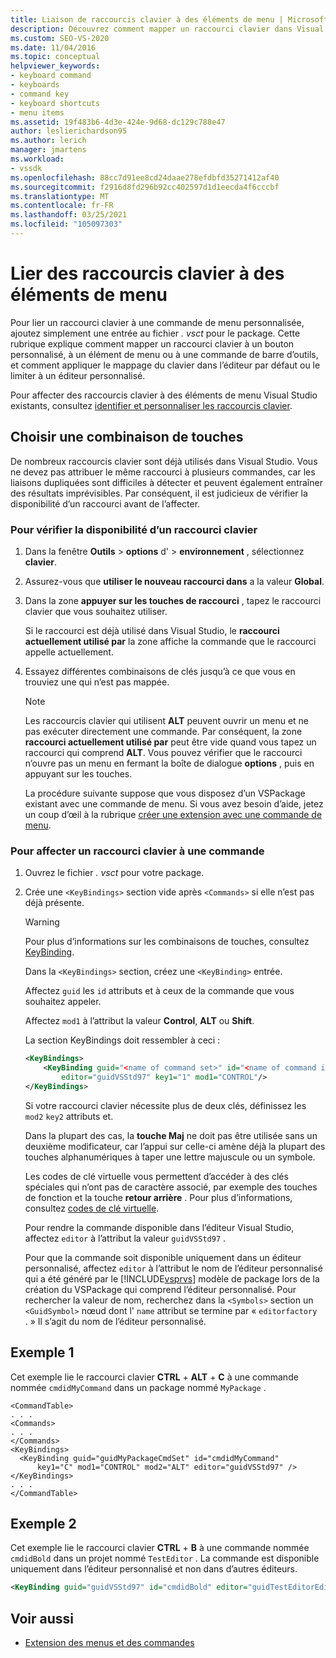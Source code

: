 ```yaml
---
title: Liaison de raccourcis clavier à des éléments de menu | Microsoft Docs
description: Découvrez comment mapper un raccourci clavier dans Visual Studio à un bouton personnalisé, à un élément de menu ou à une commande de barre d’outils pour l’éditeur par défaut ou un éditeur personnalisé.
ms.custom: SEO-VS-2020
ms.date: 11/04/2016
ms.topic: conceptual
helpviewer_keywords:
- keyboard command
- keyboards
- command key
- keyboard shortcuts
- menu items
ms.assetid: 19f483b6-4d3e-424e-9d68-dc129c788e47
author: leslierichardson95
ms.author: lerich
manager: jmartens
ms.workload:
- vssdk
ms.openlocfilehash: 88cc7d91ee8cd24daae278efdbfd35271412af40
ms.sourcegitcommit: f2916d8fd296b92cc402597d1d1eecda4f6cccbf
ms.translationtype: MT
ms.contentlocale: fr-FR
ms.lasthandoff: 03/25/2021
ms.locfileid: "105097303"
---
```

# <a name="bind-keyboard-shortcuts-to-menu-items"></a>Lier des raccourcis clavier à des éléments de menu
Pour lier un raccourci clavier à une commande de menu personnalisée, ajoutez simplement une entrée au fichier *. vsct* pour le package. Cette rubrique explique comment mapper un raccourci clavier à un bouton personnalisé, à un élément de menu ou à une commande de barre d’outils, et comment appliquer le mappage du clavier dans l’éditeur par défaut ou le limiter à un éditeur personnalisé.

 Pour affecter des raccourcis clavier à des éléments de menu Visual Studio existants, consultez [identifier et personnaliser les raccourcis clavier](../ide/identifying-and-customizing-keyboard-shortcuts-in-visual-studio.md).

## <a name="choose-a-key-combination"></a>Choisir une combinaison de touches
 De nombreux raccourcis clavier sont déjà utilisés dans Visual Studio. Vous ne devez pas attribuer le même raccourci à plusieurs commandes, car les liaisons dupliquées sont difficiles à détecter et peuvent également entraîner des résultats imprévisibles. Par conséquent, il est judicieux de vérifier la disponibilité d’un raccourci avant de l’affecter.

### <a name="to-verify-the-availability-of-a-keyboard-shortcut"></a>Pour vérifier la disponibilité d’un raccourci clavier

1. Dans la fenêtre **Outils**  >  **options** d'  >  **environnement** , sélectionnez **clavier**.

2. Assurez-vous que **utiliser le nouveau raccourci dans** a la valeur **Global**.

3. Dans la zone **appuyer sur les touches de raccourci** , tapez le raccourci clavier que vous souhaitez utiliser.

    Si le raccourci est déjà utilisé dans Visual Studio, le **raccourci actuellement utilisé par** la zone affiche la commande que le raccourci appelle actuellement.

4. Essayez différentes combinaisons de clés jusqu’à ce que vous en trouviez une qui n’est pas mappée.

   > [!NOTE]
   > Les raccourcis clavier qui utilisent **ALT** peuvent ouvrir un menu et ne pas exécuter directement une commande. Par conséquent, la zone **raccourci actuellement utilisé par** peut être vide quand vous tapez un raccourci qui comprend **ALT**. Vous pouvez vérifier que le raccourci n’ouvre pas un menu en fermant la boîte de dialogue **options** , puis en appuyant sur les touches.

   La procédure suivante suppose que vous disposez d’un VSPackage existant avec une commande de menu. Si vous avez besoin d’aide, jetez un coup d’œil à la rubrique [créer une extension avec une commande de menu](../extensibility/creating-an-extension-with-a-menu-command.md).

### <a name="to-assign-a-keyboard-shortcut-to-a-command"></a>Pour affecter un raccourci clavier à une commande

1. Ouvrez le fichier *. vsct* pour votre package.

2. Crée une `<KeyBindings>` section vide après `<Commands>` si elle n’est pas déjà présente.

   > [!WARNING]
   > Pour plus d’informations sur les combinaisons de touches, consultez [KeyBinding](../extensibility/keybinding-element.md).

    Dans la `<KeyBindings>` section, créez une `<KeyBinding>` entrée.

    Affectez `guid`  les  `id` attributs et à ceux de la commande que vous souhaitez appeler.

    Affectez `mod1` à l’attribut la valeur **Control**, **ALT** ou **Shift**.

    La section KeyBindings doit ressembler à ceci :

   ```xml
   <KeyBindings>
       <KeyBinding guid="<name of command set>" id="<name of command id>"
           editor="guidVSStd97" key1="1" mod1="CONTROL"/>
   </KeyBindings>

   ```

   Si votre raccourci clavier nécessite plus de deux clés, définissez les `mod2` `key2` attributs et.

   Dans la plupart des cas, la **touche Maj** ne doit pas être utilisée sans un deuxième modificateur, car l’appui sur celle-ci amène déjà la plupart des touches alphanumériques à taper une lettre majuscule ou un symbole.

   Les codes de clé virtuelle vous permettent d’accéder à des clés spéciales qui n’ont pas de caractère associé, par exemple des touches de fonction et la touche **retour arrière** . Pour plus d’informations, consultez [codes de clé virtuelle](/windows/desktop/inputdev/virtual-key-codes).

   Pour rendre la commande disponible dans l’éditeur Visual Studio, affectez `editor` à l’attribut la valeur `guidVSStd97` .

   Pour que la commande soit disponible uniquement dans un éditeur personnalisé, affectez `editor` à l’attribut le nom de l’éditeur personnalisé qui a été généré par le [!INCLUDE[vsprvs](../code-quality/includes/vsprvs_md.md)] modèle de package lors de la création du VSPackage qui comprend l’éditeur personnalisé. Pour rechercher la valeur de nom, recherchez dans la `<Symbols>` section un `<GuidSymbol>` nœud dont l' `name` attribut se termine par « `editorfactory` . » Il s’agit du nom de l’éditeur personnalisé.

## <a name="example-1"></a>Exemple 1
 Cet exemple lie le raccourci clavier **CTRL** + **ALT** + **C** à une commande nommée `cmdidMyCommand` dans un package nommé `MyPackage` .

```
<CommandTable>
. . .
<Commands>
. . .
</Commands>
<KeyBindings>
  <KeyBinding guid="guidMyPackageCmdSet" id="cmdidMyCommand"
      key1="C" mod1="CONTROL" mod2="ALT" editor="guidVSStd97" />
</KeyBindings>
. . .
</CommandTable>
```

## <a name="example-2"></a>Exemple 2
 Cet exemple lie le raccourci clavier **CTRL** + **B** à une commande nommée `cmdidBold` dans un projet nommé `TestEditor` . La commande est disponible uniquement dans l’éditeur personnalisé et non dans d’autres éditeurs.

```xml
<KeyBinding guid="guidVSStd97" id="cmdidBold" editor="guidTestEditorEditorFactory" key1="B" mod1="Control" />
```

## <a name="see-also"></a>Voir aussi
- [Extension des menus et des commandes](../extensibility/extending-menus-and-commands.md)
